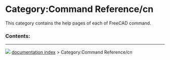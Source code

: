 # Category:Command Reference/cn
This category contains the help pages of each of FreeCAD command.

### Contents:



---
![](images/Right_arrow.png) [documentation index](../README.md) > Category:Command Reference/cn
